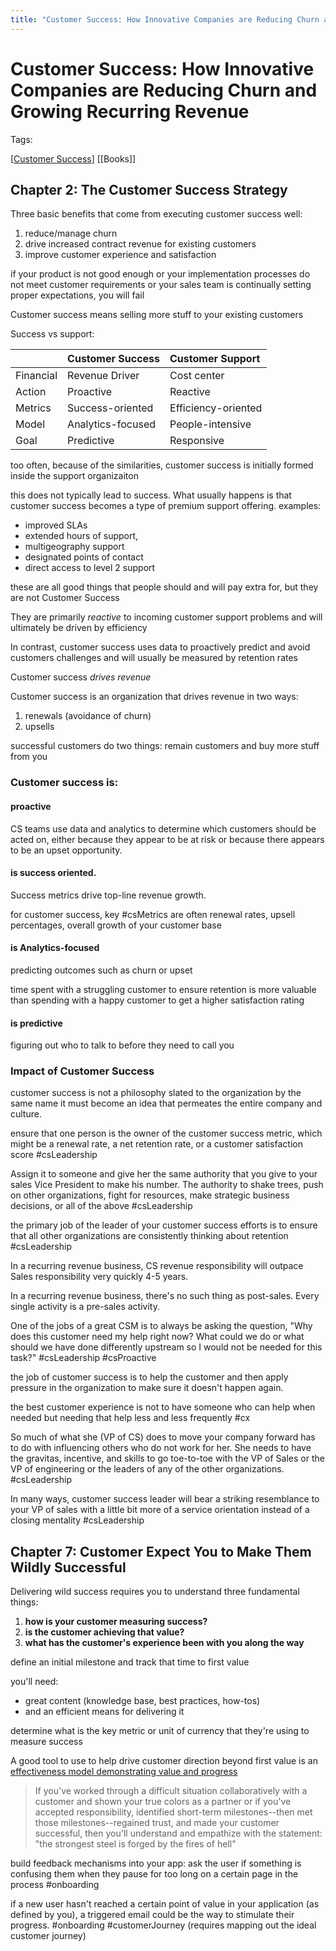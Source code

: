 ```yaml
---
title: "Customer Success: How Innovative Companies are Reducing Churn and Growing Recurring Revenue"
---
```


# Customer Success: How Innovative Companies are Reducing Churn and Growing Recurring Revenue

Tags:

[[Customer Success]]
[[Books]]


## Chapter 2: The Customer Success Strategy

Three basic benefits that come from executing customer success well:

1. reduce/manage churn
2. drive increased contract revenue for existing customers
3. improve customer experience and satisfaction

if your product is not good enough or your implementation processes do not meet customer requirements or your sales team is continually setting proper expectations, you will fail

Customer success means selling more stuff to your existing customers


Success vs support:

| | Customer Success| Customer Support|
|:----------|:------------------|:--------------------|
| Financial | Revenue Driver| Cost center |
| Action| Proactive | Reactive|
| Metrics | Success-oriented| Efficiency-oriented |
| Model | Analytics-focused | People-intensive|
| Goal| Predictive| Responsive|

too often, because of the similarities, customer success is initially formed inside the support organizaiton

this does not typically lead to success. What usually happens is that customer success becomes a type of premium support offering. examples:

  - improved SLAs
  - extended hours of support,
  - multigeography support
  - designated points of contact
  - direct access to level 2 support

these are all good things that people should and will pay extra for, but they are not Customer Success

They are primarily *reactive* to incoming customer support problems and will ultimately be driven by efficiency

In contrast, customer success uses data to proactively predict and avoid customers challenges and will usually be measured by retention rates

Customer success *drives revenue*

Customer success is an organization that drives revenue in two ways:

1. renewals (avoidance of churn)
2. upsells

successful customers do two things: remain customers and buy more stuff from you

### Customer success is:

#### proactive
CS teams use data and analytics to determine which customers should be acted on, either because they appear to be at risk or because there appears to be an upset opportunity.

#### is success oriented.

Success metrics drive top-line revenue growth.

for customer success, key #csMetrics are often renewal rates, upsell percentages, overall growth of your customer base

#### is Analytics-focused
predicting outcomes such as churn or upset

time spent with a struggling customer to ensure retention is more valuable than spending with a happy customer to get a higher satisfaction rating

#### is predictive
figuring out who to talk to before they need to call you


### Impact of Customer Success
customer success is not a philosophy slated to the organization by the same name
it must become an idea that permeates the entire company and culture.

ensure that one person is the owner of the customer success metric, which might be a renewal rate, a net retention rate, or a customer satisfaction score #csLeadership


Assign it to someone and give her the same authority that you give to your sales Vice President to make his number. The authority to shake trees, push on other organizations, fight for resources, make strategic business decisions, or all of the above #csLeadership

the primary job of the leader of your customer success efforts is to ensure that all other organizations are consistently thinking about retention #csLeadership

In a recurring revenue business, CS revenue responsibility will outpace Sales responsibility very quickly 4-5 years.

In a recurring revenue business, there's no such thing as post-sales. Every single activity is a pre-sales activity.

One of the jobs of a great CSM is to always be asking the question, "Why does this customer need my help right now? What could we do or what should we have done differently upstream so I would not be needed for this task?" #csLeadership #csProactive

the job of customer success is to help the customer and then apply pressure in the organization to make sure it doesn't happen again.

the best customer experience is not to have someone who can help when needed but needing that help less and less frequently #cx

So much of what she (VP of CS) does to move your company forward has to do with influencing others who do not work for her. She needs to have the gravitas, incentive, and skills to go toe-to-toe with the VP of Sales or the VP of engineering or the leaders of any of the other organizations. #csLeadership

In many ways, customer success leader will bear a striking resemblance to your VP of sales with a little bit more of a service orientation instead of a closing mentality #csLeadership

## Chapter 7: Customer Expect You to Make Them Wildly Successful

Delivering wild success requires you to understand three fundamental things:

1. **how is your customer measuring success?**
2. **is the customer achieving that value?**
3. **what has the customer's experience been with you along the way**

define an initial milestone and track that time to first value

you'll need:

- great content (knowledge base, best practices, how-tos)
- and an efficient means for delivering it

determine what is the key metric or unit of currency that they're using to measure success

A good tool to use to help drive customer direction beyond first value is an [effectiveness model demonstrating value and progress](https://blog.nellofranco.com/2013/07/09/demonstrating-value-and-progress-to-your-customers/)

> If you've worked through a difficult situation collaboratively with a customer and shown your true colors as a partner or if you've accepted responsibility, identified short-term milestones--then met those milestones--regained trust, and made your customer successful, then you'll understand and empathize with the statement: "the strongest steel is forged by the fires of hell"

build feedback mechanisms into your app: ask the user if something is confusing them when they pause for too long on a certain page in the process #onboarding

if a new user hasn't reached a certain point of value in your application (as defined by you), a triggered email could be the way to stimulate their progress. #onboarding #customerJourney (requires mapping out the ideal customer journey)

[//begin]: # "Autogenerated link references for markdown compatibility"
[Customer Success]: customer-success "Customer Success"
[//end]: # "Autogenerated link references"